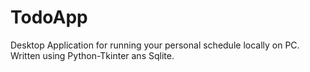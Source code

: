 # TodoApp
Desktop Application for running your personal schedule locally on PC. Written using Python-Tkinter ans Sqlite.
